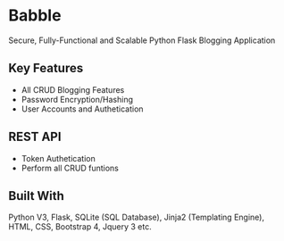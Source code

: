 # Babble
Secure, Fully-Functional and Scalable Python Flask Blogging Application

## Key Features
* All CRUD Blogging Features
* Password Encryption/Hashing
* User Accounts and Authetication

## REST API
* Token Authetication
* Perform all CRUD funtions

## Built With
Python V3, Flask, SQLite (SQL Database), Jinja2 (Templating Engine), HTML, CSS, Bootstrap 4, Jquery 3 etc.
